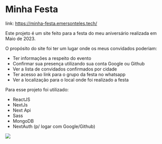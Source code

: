 # Minha Festa
link: https://minha-festa.emersonteles.tech/

Este projeto é um site feito para a festa do meu aniversário realizada em Maio de 2023.

O propósito do site foi ter um lugar onde os meus convidados poderiam:
  - Ter informações a respeito do evento
  - Confirmar sua presença utilizando sua conta Google ou Github
  - Ver a lista de convidados confirmados por cidade
  - Ter acesso ao link para o grupo da festa no whatsapp
  - Ver a localização para o local onde foi realizado a festa

Para esse projeto foi utilizado:
  - ReactJS
  - NextJs
  - Next Api
  - Sass
  - MongoDB
  - NextAuth (p/ logar com Google/Github)

 <img src="https://user-images.githubusercontent.com/54421630/245331739-63f96a5b-b649-41f7-bcb2-c4ca2ddd3969.png" />
